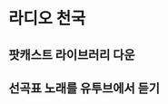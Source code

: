 라디오 천국
===========
팟캐스트 라이브러리 다운
------------------------
선곡표 노래를 유투브에서 듣기
-----------------------------